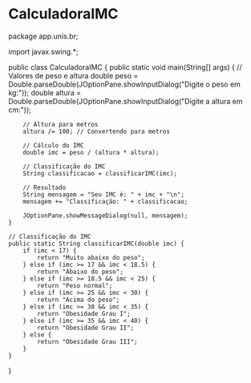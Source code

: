 # CalculadoraIMC
package app.unis.br;

import javax.swing.*;

public class CalculadoraIMC {
    public static void main(String[] args) {
        // Valores de peso e altura
        double peso = Double.parseDouble(JOptionPane.showInputDialog("Digite o peso em kg:"));
        double altura = Double.parseDouble(JOptionPane.showInputDialog("Digite a altura em cm:"));

        // Altura para metros
        altura /= 100; // Convertendo para metros

        // Cálculo do IMC
        double imc = peso / (altura * altura);

        // Classificação do IMC
        String classificacao = classificarIMC(imc);

        // Resultado
        String mensagem = "Seu IMC é: " + imc + "\n";
        mensagem += "Classificação: " + classificacao;
        
        JOptionPane.showMessageDialog(null, mensagem);
    }

    // Classificação do IMC
    public static String classificarIMC(double imc) {
        if (imc < 17) {
            return "Muito abaixo do peso";
        } else if (imc >= 17 && imc < 18.5) {
            return "Abaixo do peso";
        } else if (imc >= 18.5 && imc < 25) {
            return "Peso normal";
        } else if (imc >= 25 && imc < 30) {
            return "Acima do peso";
        } else if (imc >= 30 && imc < 35) {
            return "Obesidade Grau I";
        } else if (imc >= 35 && imc < 40) {
            return "Obesidade Grau II";
        } else {
            return "Obesidade Grau III";
        }
    }
}
